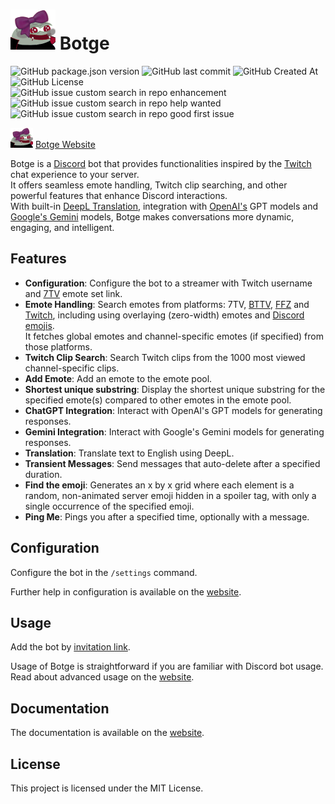 # ![Botge Website Logo](assets/peepoCuteHalloween2x.png) Botge

![GitHub package.json version](https://img.shields.io/github/package-json/v/Tresster/Botge)
![GitHub last commit](https://img.shields.io/github/last-commit/Tresster/Botge)
![GitHub Created At](https://img.shields.io/github/created-at/Tresster/Botge)
![GitHub License](https://img.shields.io/github/license/Tresster/Botge)  
![GitHub issue custom search in repo enhancement](https://img.shields.io/github/issues-search/Tresster/Botge?query=label%3Aenhancement&label=enhancement%20issues)
![GitHub issue custom search in repo help wanted](https://img.shields.io/github/issues-search/Tresster/Botge?query=label%3A%22help%20wanted%22&label=help%20wanted%20issues)
![GitHub issue custom search in repo good first issue](https://img.shields.io/github/issues-search/Tresster/Botge?query=label%3A%22good%20first%20issue%22&label=good%20first%20issues)

![Botge Website Logo](assets/peepoCuteHalloween1x.png) [Botge Website](https://botge.gitbook.io/)

Botge is a [Discord](https://discord.com) bot that provides functionalities inspired by the [Twitch](https://www.twitch.tv) chat experience to your server.  
It offers seamless emote handling, Twitch clip searching, and other powerful features that enhance Discord interactions.  
With built-in [DeepL Translation](https://www.deepl.com/en/products/translator), integration with [OpenAI's](https://openai.com) GPT models and [Google's Gemini](https://gemini.google.com) models, Botge makes conversations more dynamic, engaging, and intelligent.

## Features

- **Configuration**: Configure the bot to a streamer with Twitch username and [7TV](https://7tv.app) emote set link.
- **Emote Handling**: Search emotes from platforms: 7TV, [BTTV](https://betterttv.com), [FFZ](https://www.frankerfacez.com) and [Twitch](https://www.twitch.tv), including using overlaying (zero-width) emotes and [Discord emojis](https://github.com/jdecked/twemoji).\
  It fetches global emotes and channel-specific emotes (if specified) from those platforms.
- **Twitch Clip Search**: Search Twitch clips from the 1000 most viewed channel-specific clips.
- **Add Emote**: Add an emote to the emote pool.
- **Shortest unique substring**: Display the shortest unique substring for the specified emote(s) compared to other emotes in the emote pool.
- **ChatGPT Integration**: Interact with OpenAI's GPT models for generating responses.
- **Gemini Integration**: Interact with Google's Gemini models for generating responses.
- **Translation**: Translate text to English using DeepL.
- **Transient Messages**: Send messages that auto-delete after a specified duration.
- **Find the emoji**: Generates an x by x grid where each element is a random, non-animated server emoji hidden in a spoiler tag, with only a single occurrence of the specified emoji.
- **Ping Me**: Pings you after a specified time, optionally with a message.

## Configuration

Configure the bot in the `/settings` command.

Further help in configuration is available on the [website](https://botge.gitbook.io/botge/getting-started/configuration).

## Usage

Add the bot by [invitation link](https://discord.com/oauth2/authorize?client_id=1298983961992757328).

Usage of Botge is straightforward if you are familiar with Discord bot usage.  
Read about advanced usage on the [website](https://botge.gitbook.io/botge/getting-started/usage).

## Documentation

The documentation is available on the [website](https://botge.gitbook.io/botge/documentation/documentation).

## License

This project is licensed under the MIT License.
